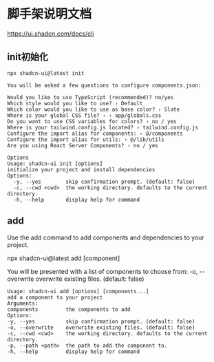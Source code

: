 # 脚手架说明文档

https://ui.shadcn.com/docs/cli

##  init初始化
```
npx shadcn-ui@latest init
```

```
You will be asked a few questions to configure components.json:

Would you like to use TypeScript (recommended)? no/yes
Which style would you like to use? › Default
Which color would you like to use as base color? › Slate
Where is your global CSS file? › › app/globals.css
Do you want to use CSS variables for colors? › no / yes
Where is your tailwind.config.js located? › tailwind.config.js
Configure the import alias for components: › @/components
Configure the import alias for utils: › @/lib/utils
Are you using React Server Components? › no / yes

Options
Usage: shadcn-ui init [options]
initialize your project and install dependencies
Options:
  -y, --yes        skip confirmation prompt. (default: false)
  -c, --cwd <cwd>  the working directory. defaults to the current directory.
  -h, --help       display help for command
```
## add
Use the add command to add components and dependencies to your project.

npx shadcn-ui@latest add [component]

You will be presented with a list of components to choose from:
-o, --overwrite    overwrite existing files. (default: false)

```
Usage: shadcn-ui add [options] [components...]
add a component to your project
Arguments:
components         the components to add
Options:
-y, --yes          skip confirmation prompt. (default: false)
-o, --overwrite    overwrite existing files. (default: false)
-c, --cwd <cwd>    the working directory. defaults to the current directory.
-p, --path <path>  the path to add the component to.
-h, --help         display help for command
```